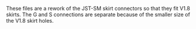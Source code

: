 These files are a rework of the JST-SM skirt connectors so that they fit V1.8 skirts. The G and S connections are separate because of the smaller size of the V1.8 skirt holes.
